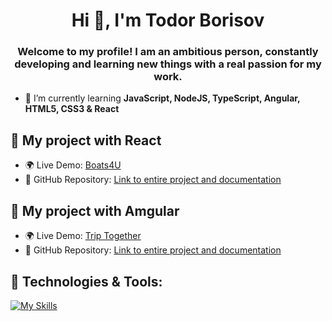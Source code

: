 <h1 align="center">Hi 👋, I'm Todor Borisov</h1>
<h3 align="center">Welcome to my profile! I am an ambitious person, constantly developing and learning new things with a real passion for my work.</h3>

- 🌱 I’m currently learning **JavaScript, NodeJS, TypeScript, Angular, HTML5, CSS3 & React**

## 🎉 My project with React
- 🌍 Live Demo: [Boats4U](https://boats4u.vercel.app/)
- 📂 GitHub Repository: [Link to entire project and documentation](https://github.com/TodorYBorisov/Boats4U-App-React)
  
## 🎉 My project with Amgular
- 🌍 Live Demo: [Trip Together](https://triptogether1.netlify.app/home)
- 📂 GitHub Repository: [Link to entire project and documentation](https://github.com/TodorYBorisov/Angular-Trip-Together)

<!--## 🎓 Certificates:
- [QA Fundamentals - January 2021](https://softuni.bg/certificates/details/101274/0c124046)
- [Programming Basics C# & JS - July 2022](https://softuni.bg/certificates/details/140057/5b6b7d82)
- [Programming Fundamentals JS - September 2022](https://softuni.bg/certificates/details/149639/a758af5a)
- [JS Advanced - January 2023](https://softuni.bg/certificates/details/160045/e557ceb2)
- [JS Applications - February 2023](https://softuni.bg/certificates/details/167735/00c3f534)
- [JS Back-End - May 2023](https://softuni.bg/certificates/details/175188/3368fea8)
- [Angular - June 2023](https://softuni.bg/certificates/details/182945/d0f3014d)
- [HTML & CSS - September 2023 2023](https://softuni.bg/Certificates/Details/190729/7136715a)-->

## 🔧 Technologies & Tools:
[![My Skills](https://skillicons.dev/icons?i=js,cs,nodejs,mongodb,firebase,express,github,postman,selenium,angular,ts,html,css,react)](https://skillicons.dev)

<!--<p align="left"> <a href="https://github.com/ryo-ma/github-profile-trophy"><img src="https://github-profile-trophy.vercel.app/?username=todoryborisov" alt="todoryborisov" /></a> </p>
<!-- 📞 Connect with me:
- Email:
- LinkedIn: -->
